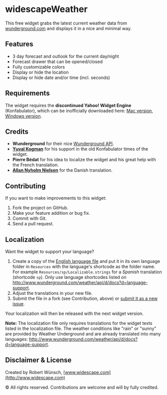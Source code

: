 # widescapeWeather

This free widget grabs the latest current weather data from [wunderground.com](http://www.wunderground.com/?apiref=b11cc7e8585de883) and displays it in a nice and minimal way.

## Features

* 3 day forecast and outlook for the current day/night
* Forecast drawer that can be opened/closed
* Fully customizable colors
* Display or hide the location
* Display or hide date and/or time (incl. seconds)

## Requirements

The widget requires the **discontinued Yahoo! Widget Engine** (Konfabulator), which can be inofficially downloaded here: [Mac version](http://widescape.net/widgets/downloads/yahoo-widgets-4.5.2.dmg), [Windows version](http://widescape.net/widgets/downloads/yahoo-widgets-4.5.2.exe).

## Credits

* **Wunderground** for their nice [Wunderground API](http://www.wunderground.com/weather/api).
* **[Yuval Kogman](https://github.com/nothingmuch)** for his support in the old Konfabulator times of the widget.
* **Pierre Bédat** for his idea to localize the widget and his great help with the French translation.
* **[Allan Nyholm Nielsen](https://github.com/allannyholm)** for the Danish translation.

## Contributing

If you want to make improvements to this widget:

1. Fork the project on GitHub.
2. Make your feature addition or bug fix.
3. Commit with Git.
4. Send a pull request.

## Localization

Want the widget to support your language? 

1. Create a copy of the [English language file](https://github.com/widescape/widescapeWeatherWidget/blob/release/Resources/en/Localizable.strings) and put it in its own language folder in ```Resources``` with the language's shortcode as the folder name. For example ```Resources/sp/Localizable.strings``` for a *Spanish* translation (shortcode ```sp```). Only use language shortcodes listed on http://www.wunderground.com/weather/api/d/docs?d=language-support.
2. Adjust the translations in your new file.
3. Submit the file in a fork (see Contribution, above) or [submit it as a new issue](https://github.com/widescape/widescapeWeatherWidget/issues).

Your localization will then be released with the next widget version.

**Note:** The localization file only requires translations for the widget texts listed in the localization file. 
The weather conditions like "rain" or "sunny" are provided by Weather Underground and are already translated into many languages: http://www.wunderground.com/weather/api/d/docs?d=language-support.

## Disclaimer & License

Created by Robert Wünsch, [www.widescape.com](http://www.widescape.com)

© All rights reserved. Contributions are welcome and will by fully credited.
